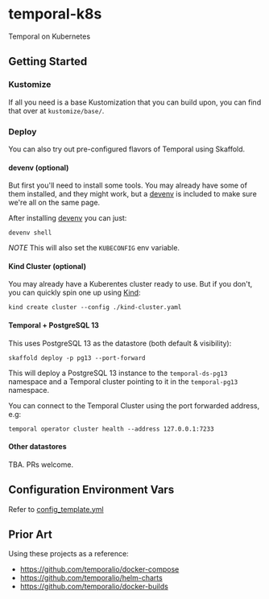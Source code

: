 # temporal-k8s

Temporal on Kubernetes

## Getting Started

### Kustomize

If all you need is a base Kustomization that you can build upon, you can find that
over at ``kustomize/base/``.


### Deploy

You can also try out pre-configured flavors of Temporal using Skaffold.


#### devenv (optional)

But first you'll need to install some tools. You may already have some of them
installed, and they might work, but a [devenv](https://devenv.sh/) is included
to make sure we're all on the same page.

After installing [devenv](https://devenv.sh/getting-started/) you can just:

```shell
devenv shell
```

*NOTE* This will also set the `KUBECONFIG` env variable.


#### Kind Cluster (optional)

You may already have a Kuberentes cluster ready to use. But if you don't,
you can quickly spin one up using [Kind](https://kind.sigs.k8s.io/):

```shell
kind create cluster --config ./kind-cluster.yaml
```

#### Temporal + PostgreSQL 13

This uses PostgreSQL 13 as the datastore (both default & visibility):

```shell
skaffold deploy -p pg13 --port-forward
```

This will deploy a PostgreSQL 13 instance to the `temporal-ds-pg13` namespace and
a Temporal cluster pointing to it in the `temporal-pg13` namespace.

You can connect to the Temporal Cluster using the port forwarded address, e.g:

```shell
temporal operator cluster health --address 127.0.0.1:7233
```


#### Other datastores

TBA. PRs welcome.


## Configuration Environment Vars

Refer to [config_template.yml](https://github.com/temporalio/temporal/blob/0a94c38874328604f0129d8b1c746dd9356d1afa/docker/config_template.yaml)

## Prior Art

Using these projects as a reference:

- https://github.com/temporalio/docker-compose
- https://github.com/temporalio/helm-charts
- https://github.com/temporalio/docker-builds
